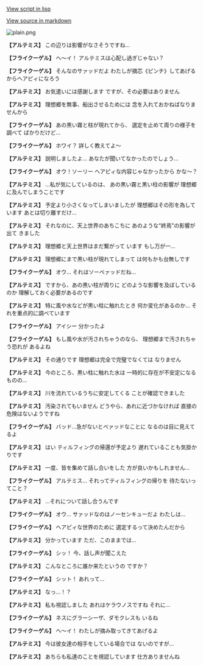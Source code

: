 [View script in lisp](../scripts/210141031.txt)

[View source in markdown](210141031.md)

![plain.png](../images/backgrounds/plain.png)

**【アルテミス】**
この辺りは影響がなさそうですね…

**【フライクーゲル】**
ヘ～イ！
アルテミスは心配し過ぎじゃない？

**【フライクーゲル】**
そんなのサァッドだよ
わたしが摘芯《ピンチ》してあげる
からヘアピィになろう

**【アルテミス】**
お気遣いには感謝します
ですが、その必要はありません

**【アルテミス】**
理想郷を無事、船出させるためには
念を入れておかねばなりませんから

**【フライクーゲル】**
あの黒い霧と柱が現れてから、
選定を止めて周りの様子を調べて
ばかりだけど…

**【フライクーゲル】**
ホワイ？
詳しく教えてよ～

**【アルテミス】**
説明しましたよ…
あなたが聞いてなかったのでしょう…

**【フライクーゲル】**
オウ！ソーリー
ヘアピィな内容じゃなかったから
かな～？

**【アルテミス】**
…私が気にしているのは、
あの黒い霧と黒い柱の影響が
理想郷に及んでしまうことです

**【アルテミス】**
予定より小さくなってしまいましたが
理想郷はその形を為しています
あとは切り離すだけ…

**【アルテミス】**
それなのに、天上世界のあちこちに
あのような“終焉”の影響が出て
きました

**【アルテミス】**
理想郷と天上世界はまだ繋がって
います
もし万が一…

**【アルテミス】**
理想郷にまで黒い柱が現れてしまって
は何もかも台無しです

**【フライクーゲル】**
オウ…
それはソーベァッドだね…

**【アルテミス】**
ですから、あの黒い柱が周りに
どのような影響を及ぼしているのか
理解しておく必要があるのです

**【アルテミス】**
特に風や水などが黒い柱に触れたとき
何か変化があるのか…
それを重点的に調べています

**【フライクーゲル】**
アイシー
分かったよ

**【フライクーゲル】**
もし風や水が汚されちゃうのなら、
理想郷まで汚されちゃう恐れが
あるよね

**【アルテミス】**
その通りです
理想郷は完全で完璧でなくては
なりません

**【アルテミス】**
今のところ、黒い柱に触れた水は
一時的に存在が不安定になるものの…

**【アルテミス】**
川を流れているうちに安定してくる
ことが確認できました

**【アルテミス】**
汚染されてもいません
どうやら、あれに近づかなければ
直接の危険はないようですね

**【フライクーゲル】**
バッド…急がないとベァッドなことに
なるのは目に見えてるよ

**【アルテミス】**
はい
ティルフィングの帰還が予定より
遅れていることも気掛かりです

**【アルテミス】**
一度、皆を集めて話し合いをした
方が良いかもしれません…

**【フライクーゲル】**
アルテミス…
それってティルフィングの帰りを
待たないってこと？

**【アルテミス】**
…それについて話し合うんです

**【フライクーゲル】**
オウ…
サァッドなのはノーセンキューだよ
わたしは…

**【フライクーゲル】**
ヘアピィな世界のために
選定するって決めたんだから

**【アルテミス】**
分かっています
ただ、このままでは…

**【フライクーゲル】**
シッ！
今、話し声が聞こえた

**【アルテミス】**
こんなところに誰か来たというの
ですか？

**【フライクーゲル】**
シット！
あれって…

**【アルテミス】**
なっ…！？

**【アルテミス】**
私も視認しました
あれはケラウノスですね
それに…

**【フライクーゲル】**
ネスにグラーシーザ、ダモクレスも
いるね

**【フライクーゲル】**
ヘ～イ！
わたしが摘み取ってきてあげるよ

**【アルテミス】**
今は彼女達の相手をしている場合では
ないのですが…

**【アルテミス】**
あちらも私達のことを視認しています
仕方ありませんね